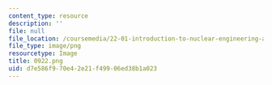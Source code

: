 ```yaml
---
content_type: resource
description: ''
file: null
file_location: /coursemedia/22-01-introduction-to-nuclear-engineering-and-ionizing-radiation-fall-2016/d7e586f970e42e21f49906ed38b1a023_0922.png
file_type: image/png
resourcetype: Image
title: 0922.png
uid: d7e586f9-70e4-2e21-f499-06ed38b1a023
---
```

